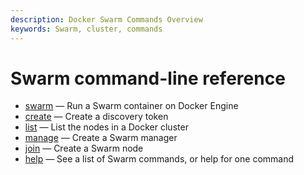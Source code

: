 ```yaml
---
description: Docker Swarm Commands Overview
keywords: Swarm, cluster, commands
---
```


# Swarm command-line reference

-   [swarm](swarm.md) — Run a Swarm container on Docker Engine
-   [create](create.md) — Create a discovery token
-   [list](list.md) — List the nodes in a Docker cluster
-   [manage](manage.md) — Create a Swarm manager
-   [join](join.md) — Create a Swarm node
-   [help](help.md) — See a list of Swarm commands, or help for one command